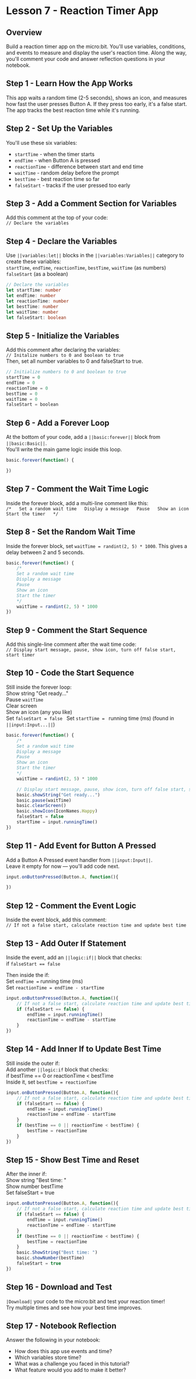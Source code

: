 # Lesson 7 - Reaction Timer App

## Overview
Build a reaction timer app on the micro:bit. You'll use variables, conditions, and 
events to measure and display the user's reaction time. Along the way, you'll comment 
your code and answer reflection questions in your notebook.

## Step 1 - Learn How the App Works
This app waits a random time (2-5 seconds), shows an icon, and measures how fast the 
user presses Button A. If they press too early, it's a false start. The app tracks 
the best reaction time while it's running.

## Step 2 - Set Up the Variables
You'll use these six variables:
* `startTime` - when the timer starts
* `endTime` - when Button A is pressed
* `reactionTime` - difference between start and end time
* `waitTime` - random delay before the prompt
* `bestTime` - best reaction time so far
* `falseStart` - tracks if the user pressed too early

## Step 3 - Add a Comment Section for Variables
Add this comment at the top of your code:  
`// Declare the variables`

## Step 4 - Declare the Variables
Use ``||variables:let||`` blocks in the ``||variables:Variables||`` category 
to create these variables:  
`startTime`, `endTime`, `reactionTime`, `bestTime`, `waitTime` (as numbers)  
`falseStart` (as a boolean)
```typescript
// Declare the variables 
let startTime: number
let endTime: number
let reactionTime: number
let bestTime: number
let waitTime: number
let falseStart: boolean
```

## Step 5 - Initialize the Variables
Add this comment after declaring the variables:  
`// Initalize numbers to 0 and boolean to true`  
Then, set all number variables to 0 and falseStart to true.
```typescript
// Initialize numbers to 0 and boolean to true
startTime = 0
endTime = 0
reactionTime = 0
bestTime = 0
waitTime = 0
falseStart = boolean
```

## Step 6 - Add a Forever Loop
At the bottom of your code, add a ``||basic:forever||`` block from ``||basic:Basic||``.  
You'll write the main game logic inside this loop.
```typescript
basic.forever(function() {

})
```
## Step 7 - Comment the Wait Time Logic
Inside the forever block, add a multi-line comment like this:  
`/*  
Set a random wait time  
Display a message  
Pause  
Show an icon  
Start the timer  
*/`

## Step 8 - Set the Random Wait Time
Inside the forever block, set `waitTime = randint(2, 5) * 1000`.
This gives a delay between 2 and 5 seconds.
```typescript 
basic.forever(function() {
    /*
    Set a random wait time
    Display a message
    Pause
    Show an icon
    Start the timer
    */
    waitTime = randint(2, 5) * 1000
})
```

## Step 9 - Comment the Start Sequence
Add this single-line comment after the wait time code:  
`// Display start message, pause, show icon, turn off false start, start timer`

## Step 10 - Code the Start Sequence
Still inside the forever loop:  
Show string "Get ready..."  
Pause `waitTime`  
Clear screen  
Show an icon (any you like)  
Set `falseStart = false ` 
Set `startTime = ` running time (ms) (found in ``||input:Input...||``)  

```typescript 
basic.forever(function() {
    /*
    Set a random wait time
    Display a message
    Pause
    Show an icon
    Start the timer
    */
    waitTime = randint(2, 5) * 1000

    // Display start message, pause, show icon, turn off false start, start timer
    basic.showString("Get ready...")
    basic.pause(waitTime)
    basic.clearScreen()
    basic.showIcon(IconNames.Happy)
    falseStart = false
    startTime = input.runningTime()
})
```

## Step 11 - Add Event for Button A Pressed
Add a Button A Pressed event handler from ``||input:Input||``.  
Leave it empty for now — you'll add code next.
```typescript 
input.onButtonPressed(Button.A, function(){

})
```
## Step 12 - Comment the Event Logic
Inside the event block, add this comment:  
`// If not a false start, calculate reaction time and update best time`

## Step 13 - Add Outer If Statement
Inside the event, add an ``||logic:if||`` block that checks:  
if `falseStart == false`   
  
Then inside the if:  
Set `endTime =` running time (ms)  
Set `reactionTime = endTime - startTime`
```typescript 
input.onButtonPressed(Button.A, function(){
    // If not a false start, calculate reaction time and update best time
    if (falseStart == false) {
        endTime = input.runningTime()
        reactionTime = endTime - startTime
    }
})
```

## Step 14 - Add Inner If to Update Best Time
Still inside the outer if:  
Add another ``||logic:if`` block that checks:  
if bestTime == 0 or reactionTime < bestTime  
Inside it, set `bestTime = reactionTime`
```typescript 
input.onButtonPressed(Button.A, function(){
    // If not a false start, calculate reaction time and update best time
    if (falseStart == false) {
        endTime = input.runningTime()
        reactionTime = endTime - startTime
    }
    if (bestTime == 0 || reactionTime < bestTime) {
        bestTime = reactionTime
    }
})
```

## Step 15 - Show Best Time and Reset
After the inner if:  
Show string "Best time: "  
Show number bestTime  
Set falseStart = true  
```typescript 
input.onButtonPressed(Button.A, function(){
    // If not a false start, calculate reaction time and update best time
    if (falseStart == false) {
        endTime = input.runningTime()
        reactionTime = endTime - startTime
    }
    if (bestTime == 0 || reactionTime < bestTime) {
        bestTime = reactionTime
    }
    basic.ShowString("Best time: ")
    basic.showNumber(bestTime)
    falseStart = true
})
```

## Step 16 - Download and Test
``|Download|`` your code to the micro:bit and test your reaction timer!  
Try multiple times and see how your best time improves.

## Step 17 - Notebook Reflection
Answer the following in your notebook:
* How does this app use events and time?
* Which variables store time?
* What was a challenge you faced in this tutorial?
* What feature would you add to make it better?